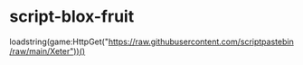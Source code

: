 # script-blox-fruit
loadstring(game:HttpGet("https://raw.githubusercontent.com/scriptpastebin/raw/main/Xeter"))()
